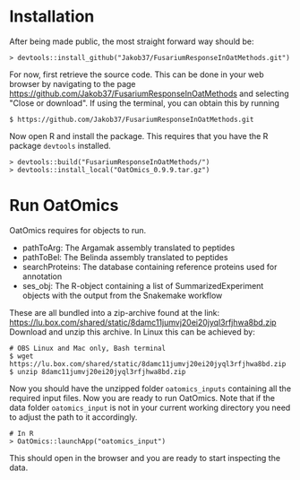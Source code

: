 # Installation

After being made public, the most straight forward way should be:

```{r}
> devtools::install_github("Jakob37/FusariumResponseInOatMethods.git")
```

For now, first retrieve the source code. This can be done in your web browser by navigating to the page https://github.com/Jakob37/FusariumResponseInOatMethods and selecting "Close or download". If using the terminal, you
can obtain this by running

```{r}
$ https://github.com/Jakob37/FusariumResponseInOatMethods.git
```

Now open R and install the package. This requires that you have the R package `devtools` installed.

```{r}
> devtools::build("FusariumResponseInOatMethods/")
> devtools::install_local("OatOmics_0.9.9.tar.gz")
```

# Run OatOmics

OatOmics requires for objects to run.

* pathToArg: The Argamak assembly translated to peptides
* pathToBel: The Belinda assembly translated to peptides
* searchProteins: The database containing reference proteins used for annotation
* ses_obj: The R-object containing a list of SummarizedExperiment objects with the output from the Snakemake workflow

These are all bundled into a zip-archive found at the link: https://lu.box.com/shared/static/8damc11jumvj20ei20jyql3rfjhwa8bd.zip
Download and unzip this archive. In Linux this can be achieved by:

```{r}
# OBS Linux and Mac only, Bash terminal
$ wget https://lu.box.com/shared/static/8damc11jumvj20ei20jyql3rfjhwa8bd.zip
$ unzip 8damc11jumvj20ei20jyql3rfjhwa8bd.zip
```

Now you should have the unzipped folder `oatomics_inputs` containing all the required input files. Now you are ready to run OatOmics. Note that if the data folder `oatomics_input` is not in your current working directory you need to adjust the path to it accordingly.

```{r}
# In R
> OatOmics::launchApp("oatomics_input")
```

This should open in the browser and you are ready to start inspecting the data.

